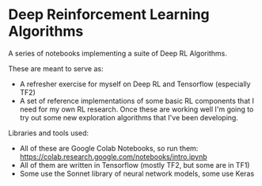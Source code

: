 # Deep Reinforcement Learning Algorithms

A series of notebooks implementing a suite of Deep RL Algorithms.

These are meant to serve as:
* A refresher exercise for myself on Deep RL and Tensorflow (especially TF2)
* A set of reference implementations of some basic RL components that I need for my own RL research. Once these are working well I'm going to try out some new exploration algorithms that I've been developing.

Libraries and tools used:
* All of these are Google Colab Notebooks, so run them: https://colab.research.google.com/notebooks/intro.ipynb
* All of them are written in Tensorflow (mostly TF2, but some are in TF1)
* Some use the Sonnet library of neural network models, some use Keras
